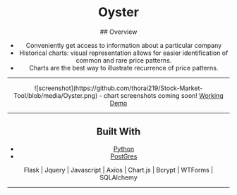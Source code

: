 <h1 align="center">Oyster</h1>
<div align="center">
  ## Overview

  - Conveniently get access to information about a particular company
  - Historical charts: visual representation allows for easier identification of common and rare price patterns.
  - Charts are the best way to illustrate recurrence of price patterns.

  <hr>
  ![screenshot](https://github.com/thorai219/Stock-Market-Tool/blob/media/Oyster.png)
  - chart screenshots coming soon!
  <a href="https://stockchartandnews.herokuapp.com/news" target="_blank">Working Demo</a>

  <hr>
  
  ## Built With

  - [Python](https://www.python.org/)
  - [PostGres](https://www.postgresql.org/)

  Flask | Jquery | Javascript | Axios | Chart.js | Bcrypt | WTForms | SQLAlchemy
  <hr>
</div>